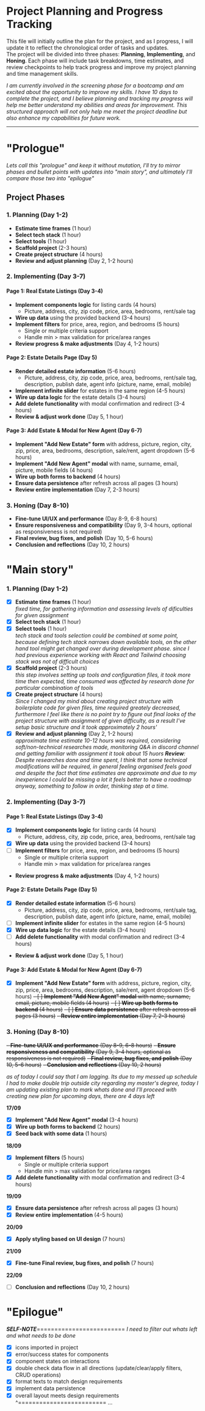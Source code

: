# Project Planning and Progress Tracking

This file will initially outline the plan for the project, and as I progress, I will update it to reflect the chronological order of tasks and updates.  
The project will be divided into three phases: **Planning**, **Implementing**, and **Honing**. Each phase will include task breakdowns, time estimates, and review checkpoints to help track progress and improve my project planning and time management skills.

_I am currently involved in the screening phase for a bootcamp and am excited about the opportunity to improve my skills. I have 10 days to complete the project, and I believe planning and tracking my progress will help me better understand my abilities and areas for improvement. This structured approach will not only help me meet the project deadline but also enhance my capabilities for future work._

---

# "Prologue"

_Lets call this "prologue" and keep it without mutation, I'll try to mirror phases and bullet points with updates into "main story", and ultimately I'll compare those two into "epilogue"_

## Project Phases

### 1. Planning (Day 1-2)

- **Estimate time frames** (1 hour)
- **Select tech stack** (1 hour)
- **Select tools** (1 hour)
- **Scaffold project** (2-3 hours)
- **Create project structure** (4 hours)
- **Review and adjust planning** (Day 2, 1-2 hours)

### 2. Implementing (Day 3-7)

#### Page 1: Real Estate Listings (Day 3-4)

- **Implement components logic** for listing cards (4 hours)
  - Picture, address, city, zip code, price, area, bedrooms, rent/sale tag
- **Wire up data** using the provided backend (3-4 hours)
- **Implement filters** for price, area, region, and bedrooms (5 hours)
  - Single or multiple criteria support
  - Handle min > max validation for price/area ranges
- **Review progress & make adjustments** (Day 4, 1-2 hours)

#### Page 2: Estate Details Page (Day 5)

- **Render detailed estate information** (5-6 hours)
  - Picture, address, city, zip code, price, area, bedrooms, rent/sale tag, description, publish date, agent info (picture, name, email, mobile)
- **Implement infinite slider** for estates in the same region (4-5 hours)
- **Wire up data logic** for the estate details (3-4 hours)
- **Add delete functionality** with modal confirmation and redirect (3-4 hours)
- **Review & adjust work done** (Day 5, 1 hour)

#### Page 3: Add Estate & Modal for New Agent (Day 6-7)

- **Implement "Add New Estate" form** with address, picture, region, city, zip, price, area, bedrooms, description, sale/rent, agent dropdown (5-6 hours)
- **Implement "Add New Agent" modal** with name, surname, email, picture, mobile fields (4 hours)
- **Wire up both forms to backend** (4 hours)
- **Ensure data persistence** after refresh across all pages (3 hours)
- **Review entire implementation** (Day 7, 2-3 hours)

### 3. Honing (Day 8-10)

- **Fine-tune UI/UX and performance** (Day 8-9, 6-8 hours)
- **Ensure responsiveness and compatibility** (Day 9, 3-4 hours, optional as responsiveness is not required)
- **Final review, bug fixes, and polish** (Day 10, 5-6 hours)
- **Conclusion and reflections** (Day 10, 2 hours)

# "Main story"

### 1. Planning (Day 1-2)

- [x] **Estimate time frames** (1 hour) <br>
      _fixed time, for gathering information and assessing levels of dificulties for given assignment_
- [x] **Select tech stack** (1 hour)
- [x] **Select tools** (1 hour) <br>
      _tech stack and tools selection could be combined at some point, because defining tech stack narrows down available tools, on the other hand tool might get changed over during development phase. since I had previous experience working with React and Tailwind choosing stack was not of difficult choices_
- [x] **Scaffold project** (2-3 hours) <br>
      _this step involves setting up tools and configuration files, it took more time then expected, time consumed was affected by research done for particular combination of tools_
- [x] **Create project structure** (4 hours) <br>
      _Since I changed my mind about creating project structure with boilerplate code for given files, time required greately decreased, furthermore I feel like there is no point try to figure out final looks of the project structure with assignment of given difficulty, as a result I've setup basic structure and it took approximately 2 hours'_
- [x] **Review and adjust planning** (Day 2, 1-2 hours) <br>
      _approximate time estimate 10-12 hours was required, considering soft/non-technical researches made, monitoring Q&A in discord channel and getting familiar with assignment it took about 15 huors_
      _**Review**: Despite researches done and time spent, I think that some technical modifications will be required, in general feeling organised feels good and despite the fact that time estimates are approximate and due to my inexperience I could be missing a lot it feels better to have a roadmap anyway, something to follow in order, thinking step at a time._

### 2. Implementing (Day 3-7)

#### Page 1: Real Estate Listings (Day 3-4)

- [x] **Implement components logic** for listing cards (4 hours)
  - Picture, address, city, zip code, price, area, bedrooms, rent/sale tag
- [x] **Wire up data** using the provided backend (3-4 hours)
- [ ] **Implement filters** for price, area, region, and bedrooms (5 hours)
  - Single or multiple criteria support
  - Handle min > max validation for price/area ranges
- **Review progress & make adjustments** (Day 4, 1-2 hours)

#### Page 2: Estate Details Page (Day 5)

- [x] **Render detailed estate information** (5-6 hours)
  - Picture, address, city, zip code, price, area, bedrooms, rent/sale tag, description, publish date, agent info (picture, name, email, mobile)
- [ ] **Implement infinite slider** for estates in the same region (4-5 hours)
- [x] **Wire up data logic** for the estate details (3-4 hours)
- [ ] **Add delete functionality** with modal confirmation and redirect (3-4 hours)
- **Review & adjust work done** (Day 5, 1 hour)

#### Page 3: Add Estate & Modal for New Agent (Day 6-7)

- [x] **Implement "Add New Estate" form** with address, picture, region, city, zip, price, area, bedrooms, description, sale/rent, agent dropdown (5-6 hours)
~~- [ ] **Implement "Add New Agent" modal** with name, surname, email, picture, mobile fields (4 hours)~~
~~- [ ] **Wire up both forms to backend** (4 hours)~~
~~- [ ] **Ensure data persistence** after refresh across all pages (3 hours)~~
~~- **Review entire implementation** (Day 7, 2-3 hours)~~

### 3. Honing (Day 8-10)

~~- **Fine-tune UI/UX and performance** (Day 8-9, 6-8 hours)~~
~~- **Ensure responsiveness and compatibility** (Day 9, 3-4 hours, optional as responsiveness is not required)~~
~~- **Final review, bug fixes, and polish** (Day 10, 5-6 hours)~~
~~- **Conclusion and reflections** (Day 10, 2 hours)~~

_as of today I could say that I am lagging. Its due to my messed up schedule I had to make double trip outside city regarding my master's degree, today I am updating existing plan to mark whats done and I'll proceed with creating new plan for upcoming days, there are 4 days left_

**17/09**

- [x] **Implement "Add New Agent" modal** (3-4 hours)
- [x] **Wire up both forms to backend** (2 hours)
- [x] **Seed back with some data** (1 hours)

**18/09**

- [x] **Implement filters** (5 hours)
  - Single or multiple criteria support
  - Handle min > max validation for price/area ranges
- [x] **Add delete functionality** with modal confirmation and redirect (3-4 hours)

**19/09**

- [x] **Ensure data persistence** after refresh across all pages (3 hours)
- [x] **Review entire implementation** (4-5 hours)

**20/09**

- [x] **Apply styling based on UI design** (7 hours)

**21/09**

- [x] **Fine-tune Final review, bug fixes, and polish** (7 hours)

**22/09**

- [ ] **Conclusion and reflections** (Day 10, 2 hours)

# "Epilogue"

_**SELF-NOTE**_=========================
  _I need to filter out whats left and what needs to be done_
  - [x] icons imported in project
  - [x] error/success states for components
  - [x] component states on interactions
  - [x] double check data flow in all directions (update/clear/apply filters, CRUD operations) 
  - [x] format texts to match design requirements 
  - [x] implement data persistence 
  - [x] overall layout meets design requirements
^=========================
...
